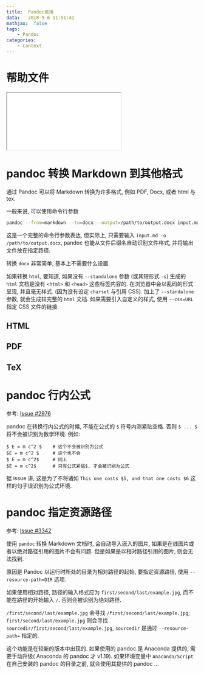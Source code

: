 ```yaml
---
title:  Pandoc使用
data:   2018-9-6 11:51:41
mathjax:  false
tags:
    - Pandoc
categories:
    - Context
---
```


# 帮助文件

<iframe src="/assert/resources/pandoc/pandoc.help.txt.html" style="width=800px; height=500px"></iframe>

# pandoc 转换 Markdown 到其他格式

通过 Pandoc 可以将 Markdown 转换为许多格式, 例如 PDF, Docx, 或者 html 与 tex.

一般来说, 可以使用命令行参数

```sh	
pandoc --from=markdown --to=docx --output=/path/to/output.docx input.md
```

这是一个完整的命令行参数表达, 但实际上, 只需要输入 `input.md -o /path/to/output.docx`, pandoc 也能从文件后缀名自动识别文件格式, 并将输出文件放在指定路径.

转换 `docx` 非常简单, 基本上不需要什么设置.

如果转换 `html`, 要知道, 如果没有 `--standalone` 参数 (或其短形式 `-s`) 生成的 `html` 文档是没有 `<html>` 和 `<head>` 这些标签内容的. 在浏览器中会以乱码的形式呈现, 并且毫无样式. (因为没有设定 `charset` 与引用 CSS). 加上了 `--standalone` 参数, 就会生成较完整的 `html` 文档. 如果需要引入自定义的样式, 使用 `--css=URL` 指定 CSS 文件的链接.

## HTML

## PDF

## TeX

# pandoc 行内公式

参考: [Issue #2976](https://github.com/jgm/pandoc/issues/2976)

pandoc 在转换行内公式的时候, 不能在公式的 `$` 符号内测紧贴空格. 否则 `$ ... $` 将不会被识别为数学环境. 例如:

```
$ E = m c^2 $    # 这个不会被识别为公式
$E = m c^2 $     # 这个也不会
$ E = m c^2$     # 同上
$E = m c^2$      # 只有公式紧贴$, 才会被识别为公式
```

据 issue 讲, 这是为了不将诸如 `This one costs $5, and that one costs $6` 这样的句子误识别为公式环境.

# pandoc 指定资源路径

参考: [Issue #3342](https://github.com/jgm/pandoc/issues/3342)

使用 `pandoc` 转换 Markdown 文档时, 会自动导入嵌入的图片, 如果是在线图片或者以绝对路径引用的图片不会有问题. 但是如果是以相对路径引用的图片, 则会无法找到.

原因是 Pandoc 以运行时所处的目录为相对路径的起始, 要指定资源路径, 使用 `--resource-path=DIR` 选项.

如果使用相对路径, 路径的输入格式应为 `first/second/last/example.jpg`, 而不能在路径的开始输入 `/`. 否则会被识别为绝对路径.

`/first/second/last/example.jpg` 会寻找 `/first/second/last/example.jpg`; `first/second/last/example.jpg` 则会寻找 `sourcedir/first/second/last/example.jpg`, `sourcedir` 是通过 `--resource-path=` 指定的.

这个功能是在较新的版本中出现的. 如果使用的 pandoc 是 Anaconda 提供的, 需要手动升级( Anaconda 的 pandoc 才 v1.19). 如果环境变量中 `Anaconda/Script` 在自己安装的 pandoc 的目录之前, 就会使用其提供的 pandoc ...